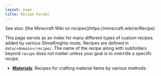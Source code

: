 ```yaml
---
layout: page
title: Recipe Format
---
```

<div class="hatnote" markdown=1>
See also: [the Minecraft Wiki on recipes](https://minecraft.wiki/w/Recipe).
</div>

This page serves as an index for many different types of custom recipes added by various SlimeKnights mods. Recipes are defined in `data/<domain>/recipe/`. The name of the recipe along with subfolders beyond `recipe` does not matter unless your goal is to override a speciifc recipe.

* [**Materials**](materials): Recipes for crafting material items by various methods.